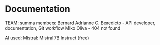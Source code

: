 # Documentation

TEAM: summa
members:
Bernard Adrianne C. Benedicto - API developer, documentation, Git workflow
MIko Oliva - 404 not found

AI used: 
Mistral: Mistral 7B Instruct (free)
